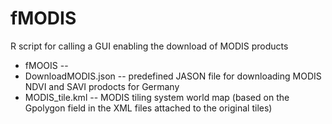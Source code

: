 # fMODIS
R script for calling a GUI enabling the download of MODIS products

- fMOOIS -- 
- DownloadMODIS.json --  predefined JASON file for downloading MODIS NDVI and SAVI prodocts for Germany
- MODIS_tile.kml -- MODIS tiling system world map (based on the Gpolygon field in the XML files attached to the original tiles)
